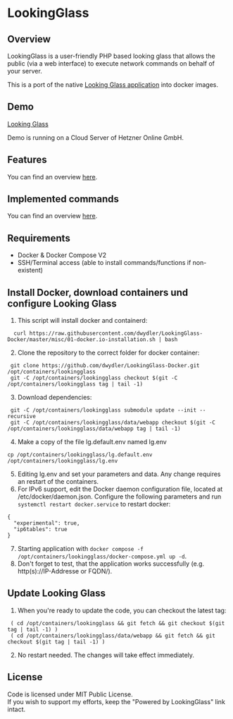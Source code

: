 # LookingGlass

## Overview
LookingGlass is a user-friendly PHP based looking glass that allows the public (via a web interface) to execute network commands on behalf of your server.

This is a port of the native [Looking Glass application](https://github.com/dwydler/LookingGlass/tree/customize) into docker images.


## Demo
[Looking Glass](https://lg.daniel.wydler.eu/)

Demo is running on a Cloud Server of Hetzner Online GmbH. 


## Features
You can find an overview [here](https://github.com/dwydler/LookingGlass/tree/customize). 


## Implemented commands
You can find an overview [here](https://github.com/dwydler/LookingGlass/tree/customize). 


## Requirements
* Docker & Docker Compose V2
* SSH/Terminal access (able to install commands/functions if non-existent)


## Install Docker, download containers und configure Looking Glass
1. This script will install docker and containerd:
  ```
    curl https://raw.githubusercontent.com/dwydler/LookingGlass-Docker/master/misc/01-docker.io-installation.sh | bash
  ```
2. Clone the repository to the correct folder for docker container:
  ```
   git clone https://github.com/dwydler/LookingGlass-Docker.git /opt/containers/lookingglass
   git -C /opt/containers/lookingglass checkout $(git -C /opt/containers/lookingglass tag | tail -1)
  ```
3. Download dependencies:
  ```
   git -C /opt/containers/lookingglass submodule update --init --recursive
   git -C /opt/containers/lookingglass/data/webapp checkout $(git -C /opt/containers/lookingglass/data/webapp tag | tail -1)
  ```
4. Make a copy of the file lg.default.env named lg.env
  ```
  cp /opt/containers/lookingglass/lg.default.env /opt/containers/lookingglass/lg.env
  ```
5. Editing lg.env and set your parameters and data. Any change requires an restart of the containers.
6. For IPv6 support, edit the Docker daemon configuration file, located at /etc/docker/daemon.json. Configure the following parameters and run `systemctl restart docker.service` to restart docker:
  ```
  {
    "experimental": true,
    "ip6tables": true
  }
  ```
7. Starting application with `docker compose -f /opt/containers/lookingglass/docker-compose.yml up -d`.
8. Don't forget to test, that the application works successfully (e.g. http(s)://IP-Addresse or FQDN/).


## Update Looking Glass
1. When you're ready to update the code, you can checkout the latest tag:
  ```
   ( cd /opt/containers/lookingglass && git fetch && git checkout $(git tag | tail -1) )
   ( cd /opt/containers/lookingglass/data/webapp && git fetch && git checkout $(git tag | tail -1) )
  ```
2. No restart needed. The changes will take effect immediately.


## License
Code is licensed under MIT Public License.  
If you wish to support my efforts, keep the "Powered by LookingGlass" link intact.
